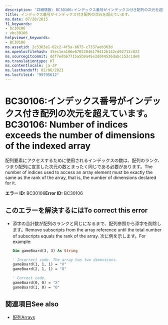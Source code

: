```yaml
---
description: '詳細情報: BC30106:インデックス番号がインデックス付き配列の次元を超えています。'
title: インデックス番号がインデックス付き配列の次元を超えています。
ms.date: 07/20/2015
f1_keywords:
- bc30106
- vbc30106
helpviewer_keywords:
- BC30106
ms.assetid: 2c5363e1-62c2-4f5a-b675-c7337aeb363d
ms.openlocfilehash: 35ec1ea106e67022046179412b142cd92712c822
ms.sourcegitcommit: ddf7edb67715a5b9a45e3dd44536dabc153c1de0
ms.translationtype: HT
ms.contentlocale: ja-JP
ms.lasthandoff: 02/06/2021
ms.locfileid: "99795612"
---
```

# <a name="bc30106-number-of-indices-exceeds-the-number-of-dimensions-of-the-indexed-array"></a><span data-ttu-id="1b350-103">BC30106:インデックス番号がインデックス付き配列の次元を超えています。</span><span class="sxs-lookup"><span data-stu-id="1b350-103">BC30106: Number of indices exceeds the number of dimensions of the indexed array</span></span>

<span data-ttu-id="1b350-104">配列要素にアクセスするために使用されるインデックスの数は、配列のランク、つまり配列に宣言した次元の数とまったく同じである必要があります。</span><span class="sxs-lookup"><span data-stu-id="1b350-104">The number of indices used to access an array element must be exactly the same as the rank of the array, that is, the number of dimensions declared for it.</span></span>

 <span data-ttu-id="1b350-105">**エラー ID:** BC30106</span><span class="sxs-lookup"><span data-stu-id="1b350-105">**Error ID:** BC30106</span></span>

## <a name="to-correct-this-error"></a><span data-ttu-id="1b350-106">このエラーを解決するには</span><span class="sxs-lookup"><span data-stu-id="1b350-106">To correct this error</span></span>

- <span data-ttu-id="1b350-107">添字の合計数が配列のランクと同じになるまで、配列参照から添字を削除します。</span><span class="sxs-lookup"><span data-stu-id="1b350-107">Remove subscripts from the array reference until the total number of subscripts equals the rank of the array.</span></span> <span data-ttu-id="1b350-108">次に例を示します。</span><span class="sxs-lookup"><span data-stu-id="1b350-108">For example:</span></span>

    ```vb
    Dim gameBoard(3, 3) As String

    ' Incorrect code. The array has two dimensions.
    gameBoard(1, 1, 1) = "X"
    gameBoard(2, 1, 1) = "O"

    ' Correct code.
    gameBoard(0, 0) = "X"
    gameBoard(1, 0) = "O"
    ```

## <a name="see-also"></a><span data-ttu-id="1b350-109">関連項目</span><span class="sxs-lookup"><span data-stu-id="1b350-109">See also</span></span>

- [<span data-ttu-id="1b350-110">配列</span><span class="sxs-lookup"><span data-stu-id="1b350-110">Arrays</span></span>](../../programming-guide/language-features/arrays/index.md)
